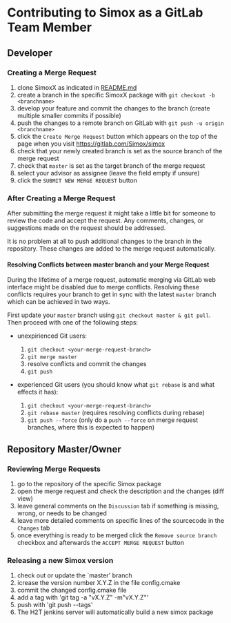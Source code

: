 # Contributing to Simox as a GitLab Team Member

## Developer

### Creating a Merge Request

1. clone SimoxX as indicated in [README.md](README.md)
2. create a branch in the specific SimoxX package with `git checkout -b <branchname>`
3. develop your feature and commit the changes to the branch (create multiple smaller commits if possible)
4. push the changes to a remote branch on GitLab with `git push -u origin <branchname>`
5. click the `Create Merge Request` button which appears on the top of the page when you visit https://gitlab.com/Simox/simox
6. check that your newly created branch is set as the source branch of the merge request
7. check that `master` is set as the target branch of the merge request
8. select your advisor as assignee (leave the field empty if unsure)
9. click the `SUBMIT NEW MERGE REQUEST` button

### After Creating a Merge Request

After submitting the merge request it might take a little bit for someone to review the code and accept the request.
Any comments, changes, or suggestions made on the request should be addressed.

It is no problem at all to push additional changes to the branch in the repository.
These changes are added to the merge request automatically.

#### Resolving Conflicts between master branch and your Merge Request

During the lifetime of a merge request, automatic merging via
GitLab web interface might be disabled due to merge conflicts.
Resolving these conflicts requires your branch to get in sync with the latest
`master` branch which can be achieved in two ways.

First update your `master` branch using `git checkout master & git pull`.
Then proceed with one of the following steps:

* unexpirienced Git users:
    1. `git checkout <your-merge-request-branch>`
    2. `git merge master`
    3. resolve conflicts and commit the changes
    4. `git push`

* experienced Git users (you should know what `git rebase` is and what effects it has):
    1. `git checkout <your-merge-request-branch>`
    2. `git rebase master` (requires resolving conflicts during rebase)
    3. `git push --force` (only do a `push --force` on merge request branches, where this is expected to happen)

## Repository Master/Owner

### Reviewing Merge Requests

1. go to the repository of the specific Simox package
2. open the merge request and check the description and the changes (diff view)
3. leave general comments on the `Discussion` tab if something is missing, wrong, or needs to be changed
4. leave more detailed comments on specific lines of the sourcecode in the `Changes` tab
5. once everything is ready to be merged click the `Remove source branch` checkbox and afterwards the `ACCEPT MERGE REQUEST` button

### Releasing a new Simox version

1. check out or update the `master' branch
2. icrease the version number X.Y.Z in the file config.cmake 
3. commit the changed config.cmake file
4. add a tag with 'git tag -a "vX.Y.Z" -m"vX.Y.Z"'
5. push with 'git push --tags'
6. The H2T jenkins server will automatically build a new simox package